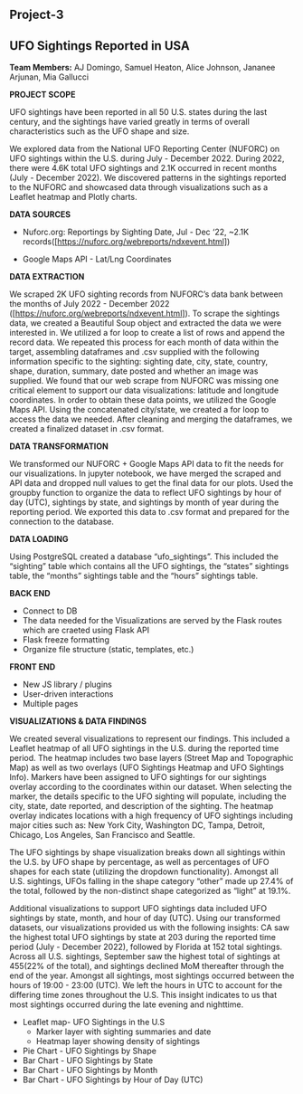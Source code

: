 ## Project-3

## UFO Sightings Reported in USA

**Team Members:** AJ Domingo, Samuel Heaton, Alice Johnson, Jananee Arjunan, Mia Gallucci


**PROJECT SCOPE**

 UFO sightings have been reported in all 50 U.S. states during the last century, and the sightings have varied greatly in terms of overall characteristics such as the  UFO shape and size. 


  We explored data from the National UFO Reporting Center (NUFORC) on UFO sightings within the U.S. during July - December 2022. During 2022, there were 4.6K total UFO sightings and 2.1K occurred in recent months (July - December 2022). 
We discovered patterns in the sightings reported to the NUFORC and showcased data through visualizations such as a Leaflet heatmap and Plotly charts.

**DATA SOURCES**

 * Nuforc.org: Reportings by Sighting Date, Jul - Dec ‘22, ~2.1K records([https://nuforc.org/webreports/ndxevent.html])

 * Google Maps API - Lat/Lng Coordinates

**DATA EXTRACTION**

  We scraped 2K UFO sighting records from NUFORC’s data bank between the months of July 2022 - December 2022 ([https://nuforc.org/webreports/ndxevent.html]). To scrape  the sightings data, we created a Beautiful Soup object and extracted the data we were interested in. We utilized a for loop to create a list of rows and append the record data. We repeated this process for each month of data within the target, assembling dataframes and .csv supplied with the following information specific to the sighting: sighting date, city, state, country, shape, duration, summary, date posted and whether an image was supplied. 
We found that our web scrape from NUFORC was missing one critical element to support our data visualizations: latitude and longitude coordinates. In order to obtain these data points, we utilized the Google Maps API. Using the concatenated city/state, we created a for loop to access the data we needed. After cleaning and merging the dataframes, we created a finalized dataset in .csv format.

**DATA TRANSFORMATION**

  We transformed our NUFORC + Google Maps API data to fit the needs for our visualizations. In jupyter notebook, we have merged the scraped and API data and dropped  null values to get the final data for our plots. Used the groupby function to organize the data to reflect UFO sightings by hour of day (UTC), sightings by state, and sightings by month of year during the reporting period. We exported this data to .csv format and prepared for the connection to the database.

**DATA LOADING**

  Using PostgreSQL created a  database “ufo_sightings”. This included the “sighting” table which contains all the UFO sightings, the “states” sightings table, the “months” sightings table and the “hours” sightings table. 

**BACK END**
  * Connect to DB
  * The data needed for the Visualizations are served by the Flask routes which are craeted using Flask API
  * Flask freeze formatting
  * Organize file structure (static, templates, etc.)
 
**FRONT END**

 * New JS library / plugins
 * User-driven interactions
 * Multiple pages

**VISUALIZATIONS & DATA FINDINGS**

  We created several visualizations to represent our findings. This included a Leaflet heatmap of all UFO sightings in the U.S. during the reported time period. The heatmap includes two base layers (Street Map and Topographic Map) as well as two overlays (UFO Sightings Heatmap and UFO Sightings Info). Markers have been assigned to UFO sightings for our sightings overlay according to the coordinates within our dataset. When selecting the marker, the details specific to the UFO sighting will populate, including the city, state, date reported, and description of the sighting. The heatmap overlay indicates locations with a high frequency of UFO sightings including major cities such as: New York City, Washington DC, Tampa, Detroit, Chicago, Los Angeles, San Francisco and Seattle. 
  
  The UFO sightings by shape visualization breaks down all sightings within the U.S. by UFO shape by percentage, as well as percentages of UFO shapes for each state (utilizing the dropdown functionality). Amongst all U.S. sightings, UFOs falling in the shape category “other” made up 27.4% of the total, followed by the non-distinct shape categorized as “light” at 19.1%.

  Additional visualizations to support UFO sightings data included UFO sightings by state, month, and hour of day (UTC). Using our transformed datasets, our visualizations provided us with the following insights: CA saw the highest total UFO sightings by state at 203 during the reported time period (July - December 2022), followed by Florida at 152 total sightings. Across all U.S. sightings, September saw the highest total of sightings at 455(22% of the total), and sightings declined MoM thereafter through the end of the year. Amongst all sightings, most sightings occurred between the hours of 19:00 - 23:00 (UTC). We left the hours in UTC to account for the differing time zones throughout the U.S. This insight indicates to us that most sightings occurred during the late evening and nighttime. 


* Leaflet map- UFO Sightings in the U.S 
   * Marker layer with sighting summaries and date
   * Heatmap layer showing density of sightings 
* Pie Chart - UFO Sightings by Shape 
* Bar Chart - UFO Sightings by State 
* Bar Chart - UFO Sightings by Month 
* Bar Chart - UFO Sightings by Hour of Day (UTC)  






